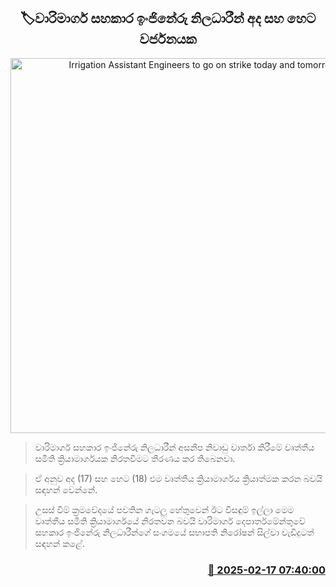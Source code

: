 <p align='center'><b><h2 align='center' title='Irrigation Assistant Engineers to go on strike today and tomorrow'>🏷වාරිමාර්ග සහකාර ඉංජිනේරු නිලධාරීන් අද සහ හෙට වර්ජනයක</h2></b></p>
<p align='center'><img src='https://helakuru.sgp1.cdn.digitaloceanspaces.com/esana/images/lib/black-protest.jpg' width='600' alt='Irrigation Assistant Engineers to go on strike today and tomorrow'></p>

> වාරිමාර්ග සහකාර ඉංජිනේරු නිලධාරීන් අසනීප නිවාඩු වාර්තා කිරීමේ වෘත්තීය සමිති ක්‍රියාමාර්ගයක නිරතවීමට තීරණය කර තිබෙනවා.

> ඒ අනුව අද (17) සහ හෙට (18) එම වෘත්තීය ක්‍රියාමාර්ගය ක්‍රියාත්මක කරන බවයි සඳහන් වෙන්නේ.

> උසස් වීම් ක්‍රමවේදයේ පවතින ගැටලු හේතුවෙන් ඊට විසඳුම් ඉල්ලා මෙම වෘත්තීය සමිති ක්‍රියාමාර්ගයේ නිරතවන බවයි වාරිමාර්ග දෙපාර්තමේන්තුවේ සහකාර ඉංජිනේරු නිලධාරීන්ගේ සංගමයේ සභාපති නිරෝෂන් සිල්වා වැඩිදුටත් සඳහන් කළේ. 



<h3 align='right'><a href='https://www.helakuru.lk/esana/p/107501/'>📅 2025-02-17 07:40:00</a></h3>
